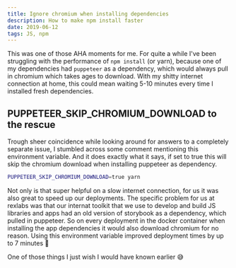 ```yaml
---
title: Ignore chromium when installing dependencies
description: How to make npm install faster
date: 2019-06-12
tags: JS, npm
---
```


This was one of those AHA moments for me. For quite a while I've been struggling with the performance of `npm install` (or yarn), because one of my dependencies had `puppeteer` as a dependency, which would always pull in chromium which takes ages to download. With my shitty internet connection at home, this could mean waiting 5-10 minutes every time I installed fresh dependencies.

## PUPPETEER\_SKIP\_CHROMIUM\_DOWNLOAD to the rescue

Trough sheer coincidence while looking around for answers to a completely separate issue, I stumbled across some comment mentioning this environment variable. And it does exactly what it says, if set to true this will skip the chromium download when installing puppeteer as dependency.

```bash
PUPPETEER_SKIP_CHROMIUM_DOWNLOAD=true yarn
```

Not only is that super helpful on a slow internet connection, for us it was also great to speed up our deployments. The specific problem for us at rexlabs was that our internat toolkit that we use to develop and build JS libraries and apps had an old version of storybook as a dependency, which pulled in puppeteer. So on every deployment in the docker container when installing the app dependencies it would also download chromium for no reason. Using this environment variable improved deployment times by up to 7 minutes 🤯

One of those things I just wish I would have known earlier 😅
